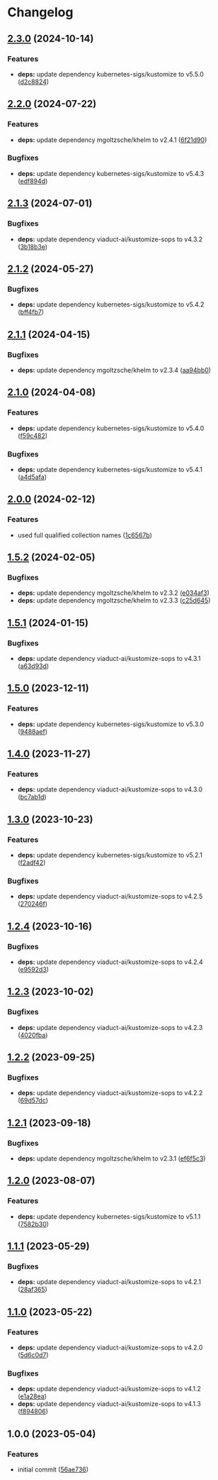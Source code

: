 # Changelog

## [2.3.0](https://github.com/rolehippie/kustomize/compare/v2.2.0...v2.3.0) (2024-10-14)


### Features

* **deps:** update dependency kubernetes-sigs/kustomize to v5.5.0 ([d2c8824](https://github.com/rolehippie/kustomize/commit/d2c8824884493536d09f7a6575dba77a752075b6))

## [2.2.0](https://github.com/rolehippie/kustomize/compare/v2.1.3...v2.2.0) (2024-07-22)


### Features

* **deps:** update dependency mgoltzsche/khelm to v2.4.1 ([6f21d90](https://github.com/rolehippie/kustomize/commit/6f21d90c346b48e87989ca06be948fda3e8f1d85))


### Bugfixes

* **deps:** update dependency kubernetes-sigs/kustomize to v5.4.3 ([edf894d](https://github.com/rolehippie/kustomize/commit/edf894d6f4e10e184f70f6455c38c328142dbc2c))

## [2.1.3](https://github.com/rolehippie/kustomize/compare/v2.1.2...v2.1.3) (2024-07-01)


### Bugfixes

* **deps:** update dependency viaduct-ai/kustomize-sops to v4.3.2 ([3b18b3e](https://github.com/rolehippie/kustomize/commit/3b18b3eb83b1ba6155edf09e2835c5f599627112))

## [2.1.2](https://github.com/rolehippie/kustomize/compare/v2.1.1...v2.1.2) (2024-05-27)


### Bugfixes

* **deps:** update dependency kubernetes-sigs/kustomize to v5.4.2 ([bff4fb7](https://github.com/rolehippie/kustomize/commit/bff4fb7ea62a9a4cb3a77a47f8bb374c87b09e33))

## [2.1.1](https://github.com/rolehippie/kustomize/compare/v2.1.0...v2.1.1) (2024-04-15)


### Bugfixes

* **deps:** update dependency mgoltzsche/khelm to v2.3.4 ([aa94bb0](https://github.com/rolehippie/kustomize/commit/aa94bb0ce02f06712f86ce47e20d776682d535fc))

## [2.1.0](https://github.com/rolehippie/kustomize/compare/v2.0.0...v2.1.0) (2024-04-08)


### Features

* **deps:** update dependency kubernetes-sigs/kustomize to v5.4.0 ([f59c482](https://github.com/rolehippie/kustomize/commit/f59c4822c6173779f42b3fa24fa6a5cb58620d6a))


### Bugfixes

* **deps:** update dependency kubernetes-sigs/kustomize to v5.4.1 ([a4d5afa](https://github.com/rolehippie/kustomize/commit/a4d5afaf213eadc41076368a79115c27427f2cd5))

## [2.0.0](https://github.com/rolehippie/kustomize/compare/v1.5.2...v2.0.0) (2024-02-12)


### Features

* used full qualified collection names ([1c6567b](https://github.com/rolehippie/kustomize/commit/1c6567bb4c7247c11eb2cd0887aa6da9706a618b))

## [1.5.2](https://github.com/rolehippie/kustomize/compare/v1.5.1...v1.5.2) (2024-02-05)


### Bugfixes

* **deps:** update dependency mgoltzsche/khelm to v2.3.2 ([e034af3](https://github.com/rolehippie/kustomize/commit/e034af393f55d33f14a814d4d55be5997fffa95e))
* **deps:** update dependency mgoltzsche/khelm to v2.3.3 ([c25d645](https://github.com/rolehippie/kustomize/commit/c25d6459601f9c256c02c0eb71a8fd0f953961cc))

## [1.5.1](https://github.com/rolehippie/kustomize/compare/v1.5.0...v1.5.1) (2024-01-15)


### Bugfixes

* **deps:** update dependency viaduct-ai/kustomize-sops to v4.3.1 ([a63d93d](https://github.com/rolehippie/kustomize/commit/a63d93d4d5cfc908abef128f83aed3f39a94c758))

## [1.5.0](https://github.com/rolehippie/kustomize/compare/v1.4.0...v1.5.0) (2023-12-11)


### Features

* **deps:** update dependency kubernetes-sigs/kustomize to v5.3.0 ([9488aef](https://github.com/rolehippie/kustomize/commit/9488aef909a12782fcff81b8759102539efef4ac))

## [1.4.0](https://github.com/rolehippie/kustomize/compare/v1.3.0...v1.4.0) (2023-11-27)


### Features

* **deps:** update dependency viaduct-ai/kustomize-sops to v4.3.0 ([bc7ab1d](https://github.com/rolehippie/kustomize/commit/bc7ab1de20ab095b0fa0c8d1c8592ca0f54a8945))

## [1.3.0](https://github.com/rolehippie/kustomize/compare/v1.2.4...v1.3.0) (2023-10-23)


### Features

* **deps:** update dependency kubernetes-sigs/kustomize to v5.2.1 ([f2adf42](https://github.com/rolehippie/kustomize/commit/f2adf42a31a5621df0c7cbe0bc2c93b4163b1a22))


### Bugfixes

* **deps:** update dependency viaduct-ai/kustomize-sops to v4.2.5 ([270246f](https://github.com/rolehippie/kustomize/commit/270246ff2974e35b1c02edf8158f3bad02277591))

## [1.2.4](https://github.com/rolehippie/kustomize/compare/v1.2.3...v1.2.4) (2023-10-16)


### Bugfixes

* **deps:** update dependency viaduct-ai/kustomize-sops to v4.2.4 ([e9592d3](https://github.com/rolehippie/kustomize/commit/e9592d3677580ff68aea3bbefb235a6932ea0758))

## [1.2.3](https://github.com/rolehippie/kustomize/compare/v1.2.2...v1.2.3) (2023-10-02)


### Bugfixes

* **deps:** update dependency viaduct-ai/kustomize-sops to v4.2.3 ([4020fba](https://github.com/rolehippie/kustomize/commit/4020fbac73d8b5357962f72d79715d8f45bbc913))

## [1.2.2](https://github.com/rolehippie/kustomize/compare/v1.2.1...v1.2.2) (2023-09-25)


### Bugfixes

* **deps:** update dependency viaduct-ai/kustomize-sops to v4.2.2 ([69d57dc](https://github.com/rolehippie/kustomize/commit/69d57dcdc9913a602f997b116a94c19d42c9e5c7))

## [1.2.1](https://github.com/rolehippie/kustomize/compare/v1.2.0...v1.2.1) (2023-09-18)


### Bugfixes

* **deps:** update dependency mgoltzsche/khelm to v2.3.1 ([ef6f5c3](https://github.com/rolehippie/kustomize/commit/ef6f5c39141bc2a6eadfbb9a9d95810b58212de9))

## [1.2.0](https://github.com/rolehippie/kustomize/compare/v1.1.1...v1.2.0) (2023-08-07)


### Features

* **deps:** update dependency kubernetes-sigs/kustomize to v5.1.1 ([7582b30](https://github.com/rolehippie/kustomize/commit/7582b30e593b854e11139ae0a65cd31c44dd1845))

## [1.1.1](https://github.com/rolehippie/kustomize/compare/v1.1.0...v1.1.1) (2023-05-29)


### Bugfixes

* **deps:** update dependency viaduct-ai/kustomize-sops to v4.2.1 ([28af365](https://github.com/rolehippie/kustomize/commit/28af365009878c6e8c856d53ee6770a82f78020d))

## [1.1.0](https://github.com/rolehippie/kustomize/compare/v1.0.0...v1.1.0) (2023-05-22)


### Features

* **deps:** update dependency viaduct-ai/kustomize-sops to v4.2.0 ([5d6c0d7](https://github.com/rolehippie/kustomize/commit/5d6c0d7110d22b549876da1b9ad82cf509e8f596))


### Bugfixes

* **deps:** update dependency viaduct-ai/kustomize-sops to v4.1.2 ([e1a28ea](https://github.com/rolehippie/kustomize/commit/e1a28eaa05f51ef8a580ef6acb317abc70bb5f86))
* **deps:** update dependency viaduct-ai/kustomize-sops to v4.1.3 ([f894806](https://github.com/rolehippie/kustomize/commit/f894806cfe22e5a81ba8ac8207f0a9f1bc26f024))

## 1.0.0 (2023-05-04)


### Features

* initial commit ([56ae736](https://github.com/rolehippie/kustomize/commit/56ae7366d740d89040af6adf4028ea0b0e4b8051))
